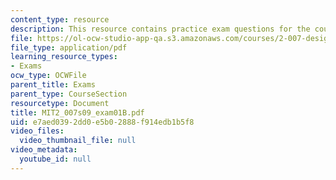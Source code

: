 ```yaml
---
content_type: resource
description: This resource contains practice exam questions for the course.
file: https://ol-ocw-studio-app-qa.s3.amazonaws.com/courses/2-007-design-and-manufacturing-i-spring-2009/e7aed0392dd0e5b02888f914edb1b5f8_MIT2_007s09_exam01B.pdf
file_type: application/pdf
learning_resource_types:
- Exams
ocw_type: OCWFile
parent_title: Exams
parent_type: CourseSection
resourcetype: Document
title: MIT2_007s09_exam01B.pdf
uid: e7aed039-2dd0-e5b0-2888-f914edb1b5f8
video_files:
  video_thumbnail_file: null
video_metadata:
  youtube_id: null
---
```

